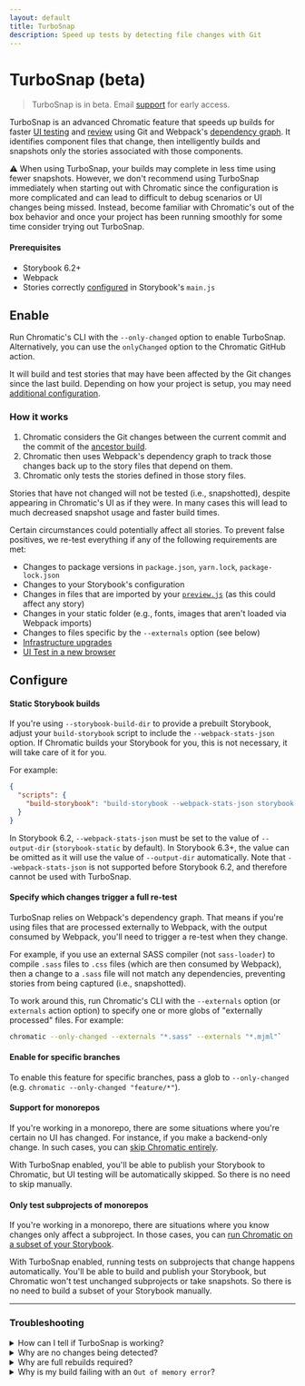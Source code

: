 ```yaml
---
layout: default
title: TurboSnap
description: Speed up tests by detecting file changes with Git
---
```


# TurboSnap (beta)

> TurboSnap is in beta. Email [support](mailto:support@chromatic.com) for early access.

TurboSnap is an advanced Chromatic feature that speeds up builds for faster [UI testing](test) and [review](review) using Git and Webpack's [dependency graph](https://webpack.js.org/concepts/dependency-graph/). It identifies component files that change, then intelligently builds and snapshots only the stories associated with those components.

⚠️ When using TurboSnap, your builds may complete in less time using fewer snapshots. However, we don't recommend using TurboSnap immediately when starting out with Chromatic since the configuration is more complicated and can lead to difficult to debug scenarios or UI changes being missed. Instead, become familiar with Chromatic's out of the box behavior and once your project has been running smoothly for some time consider trying out TurboSnap.

#### Prerequisites

- Storybook 6.2+
- Webpack
- Stories correctly [configured](https://storybook.js.org/docs/react/configure/overview#configure-story-loading) in Storybook's `main.js`

## Enable

Run Chromatic's CLI with the `--only-changed` option to enable TurboSnap. Alternatively, you can use the `onlyChanged` option to the Chromatic GitHub action.

It will build and test stories that may have been affected by the Git changes since the last build. Depending on how your project is setup, you may need [additional configuration](#configure).

### How it works

1.  Chromatic considers the Git changes between the current commit and the commit of the [ancestor build](branching-and-baselines#calculating-the-ancestor-builds).
2.  Chromatic then uses Webpack's dependency graph to track those changes back up to the story files that depend on them.
3.  Chromatic only tests the stories defined in those story files.

Stories that have not changed will not be tested (i.e., snapshotted), despite appearing in Chromatic's UI as if they were. In many cases this will lead to much decreased snapshot usage and faster build times.

Certain circumstances could potentially affect all stories. To prevent false positives, we re-test everything if any of the following requirements are met:


- Changes to package versions in `package.json`, `yarn.lock`, `package-lock.json`
- Changes to your Storybook's configuration
- Changes in files that are imported by your [`preview.js`](https://storybook.js.org/docs/react/configure/overview#configure-story-rendering) (as this could affect any story)
- Changes in your static folder (e.g., fonts, images that aren't loaded via Webpack imports)
- Changes to files specific by the `--externals` option (see below)
- [Infrastructure upgrades](infrastructure-upgrades)
- [UI Test in a new browser](browsers)

## Configure

#### Static Storybook builds

If you're using `--storybook-build-dir` to provide a prebuilt Storybook, adjust your `build-storybook` script to include the `--webpack-stats-json` option. If Chromatic builds your Storybook for you, this is not necessary, it will take care of it for you.

For example:

```json
{
  "scripts": {
    "build-storybook": "build-storybook --webpack-stats-json storybook-static"
  }
}
```

In Storybook 6.2, `--webpack-stats-json` must be set to the value of `--output-dir` (`storybook-static` by default). In Storybook 6.3+, the value can be omitted as it will use the value of `--output-dir` automatically. Note that `--webpack-stats-json` is not supported before Storybook 6.2, and therefore cannot be used with TurboSnap.

#### Specify which changes trigger a full re-test

TurboSnap relies on Webpack's dependency graph. That means if you're using files that are processed externally to Webpack, with the output consumed by Webpack, you'll need to trigger a re-test when they change.

For example, if you use an external SASS compiler (not `sass-loader`) to compile `.sass` files to `.css` files (which are then consumed by Webpack), then a change to a `.sass` file will not match any dependencies, preventing stories from being captured (i.e., snapshotted).

To work around this, run Chromatic's CLI with the `--externals` option (or `externals` action option) to specify one or more globs of "externally processed" files. For example:

```bash
chromatic --only-changed --externals "*.sass" --externals "*.mjml"`
```

#### Enable for specific branches

To enable this feature for specific branches, pass a glob to `--only-changed` (e.g. `chromatic --only-changed "feature/*"`).

#### Support for monorepos

If you're working in a monorepo, there are some situations where you're certain no UI has changed. For instance, if you make a backend-only change. In such cases, you can [skip Chromatic entirely](monorepos#only-run-chromatic-when-changes-occur-in-a-subproject).

With TurboSnap enabled, you'll be able to publish your Storybook to Chromatic, but UI testing will be automatically skipped. So there is no need to skip manually.

#### Only test subprojects of monorepos

If you're working in a monorepo, there are situations where you know changes only affect a subproject. In those cases, you can [run Chromatic on a subset of your Storybook](monorepos#advanced-only-test-a-subset-of-stories).

With TurboSnap enabled, running tests on subprojects that change happens automatically. You'll be able to build and publish your Storybook, but Chromatic won't test unchanged subprojects or take snapshots. So there is no need to build a subset of your Storybook manually.

---

### Troubleshooting

<details>
<summary>How can I tell if TurboSnap is working?</summary>

  The best way to see if TurboSnap is working is to inspect your CLI output. There are a couple of messages the CLI outputs of particular relevance:
  
  <pre><code>Traversing dependencies for X files that changed since the last build</code></pre>
  
  This message tells us how many git changes Chromatic detected since the last Chromatic build. Usually that's just one or two commit's worth of files.
  
  <pre><code>Found Y story files affected by recent changes</code></pre>
  
  This message tells you the number of story files that depend on the X changes above. This message also might be replaced by a message telling you that we need to capture all stories (see below).
  
  <pre><code>Tested A stories across B components; capture C snapshots in S seconds.</code></pre>
  
  This message tells you how many snapshots we actually took, as opposed to the number of stories we found in your Storybook. Usually C would be the number of stories in the Y component files above.
</details>

<details>
  <summary>Why are no changes being detected?</summary>

  If the messages above indicate no story files are being detected by changes, then possibly there is an issue matching up the git changes with the files in your Storybook build. Use the <code>--debug</code> flag to get more information about what Chromatic is doing (use the <code>chromatic-cli@canary</code> version for better debugging).
  
  We are adding some tools to the CLI to help you debug further; for now, contact Chromatic support if this is happening to you.
  
  Another reason that changes may be missed is if the changed files aren't directly included in the webpack build; use the <a href="#specify-which-changes-trigger-a-full-re-test"><code>--externals</code> flag</a> to tell Chromatic about this.
</details>

<details>
  <summary>Why are full rebuilds required?</summary>

  Full rebuilds can be required for various reasons (see the list in <a href="#how-it-works">how it works<a/>).
  
  Some reasons that can be surprising are:
  
  <ol>
    <li>
      A change to a <code>package.json</code> or lock file for a subproject that doesn't effect the Storybook (we need to be very conservative as we cannot tell if a change to a lock file could affect <code>node_modules</code> imported by Storybook).
      There is <a href="https://github.com/chromaui/chromatic-cli/issues/383">a ticket</a> to add opt-out of this behaviour for certain directories in your repository. Upvote it on GitHub if you are running into this a lot.
    </li>
    
    <li>
      If the previous Chromatic build is linked to a commit that no longer exists in the repository. This can happen for a couple of reasons, most commonly rebasing a feature branch and force-pushing. When we don't know the previous commit, we cannot tell what has changed since then automatically.
      There is <a href="https://github.com/chromaui/chromatic-cli/issues/368">a ticket</a> to add some more smarts to our logic to try and work around this situation. Upvote it on GitHub if you are running into this a lot.
    </li>
  </ol>
</details>


<details>
  <summary>Why is my build failing with an <code>Out of memory error</code>?</summary>

  If you have a large dependency tree, the build process may fail due to an out of memory error. Re-run Chromatic's CLI with the `NODE_OPTIONS=--max_old_space_size=4096` (or higher) environment variable to increase the amount of available memory. Your CI provider may require additional configuration to allow more memory usage.

</details>
